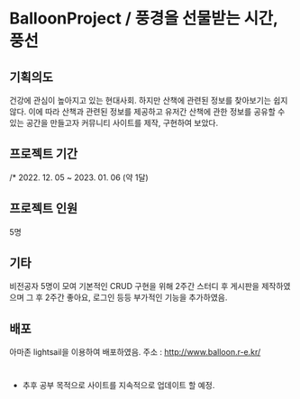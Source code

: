 # BalloonProject / <b> 풍경을 선물받는 시간, 풍선 </b>

## 기획의도
건강에 관심이 높아지고 있는 현대사회.
하지만 산책에 관련된 정보를 찾아보기는 쉽지 않다.
이에 따라 산책과 관련된 정보를 제공하고 유저간 산책에 관한 정보를 공유할 수 있는 공간을 만들고자 커뮤니티 사이트를 제작, 구현하여 보았다.

## 프로젝트 기간
/* 2022. 12. 05 ~ 2023. 01. 06 (약 1달)

## 프로젝트 인원
5명

## 기타
비전공자 5명이 모여 기본적인 CRUD 구현을 위해 2주간 스터디 후 게시판을 제작하였으며
그 후 2주간 좋아요, 로그인 등등 부가적인 기능을 추가하였음.

## 배포
아마존 lightsail을 이용하여 배포하였음.
주소 : http://www.balloon.r-e.kr/


# 
* 추후 공부 목적으로 사이트를 지속적으로 업데이트 할 예정.
